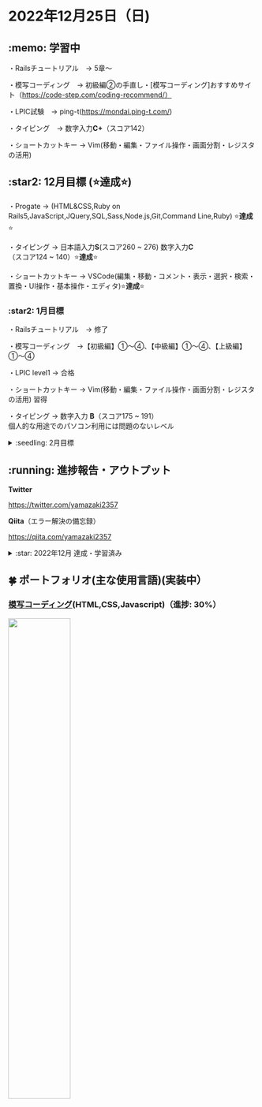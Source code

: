 # 2022年12月25日（日)
## \:memo: 学習中 

・Railsチュートリアル　→ 5章〜

・模写コーディング　→ 初級編②の手直し・[模写コーディング]おすすめサイト（https://code-step.com/coding-recommend/）

・LPIC試験　→ ping-t(https://mondai.ping-t.com/)

・タイピング　→ 数字入力**C+**（スコア142）

・ショートカットキー → Vim(移動・編集・ファイル操作・画面分割・レジスタの活用)

## \:star2: 12月目標 (:star:**達成**:star:)
・Progate → (HTML&CSS,Ruby on Rails5,JavaScript,JQuery,SQL,Sass,Node.js,Git,Command Line,Ruby) :star:**達成**:star:

・タイピング → 日本語入力**S**(スコア260 ~ 276) 数字入力**C**（スコア124 ~ 140）:star:**達成**:star:

・ショートカットキー → VSCode(編集・移動・コメント・表示・選択・検索・置換・UI操作・基本操作・エディタ):star:**達成**:star:

### \:star2: 1月目標 

・Railsチュートリアル　→ 修了

・模写コーディング　→【初級編】①〜④、【中級編】①〜④、【上級編】①〜④

・LPIC level1 → 合格

・ショートカットキー → Vim(移動・編集・ファイル操作・画面分割・レジスタの活用) 習得

・タイピング → 数字入力 **B**（スコア175 ~ 191）
<br>
個人的な用途でのパソコン利用には問題のないレベル

<details><summary>:seedling: 2月目標</summary>

・未定

</details>

## \:running: 進捗報告・アウトプット

**Twitter**

https://twitter.com/yamazaki2357

**Qiita**（エラー解決の備忘録）

https://qiita.com/yamazaki2357

<details><summary>:star: 2022年12月 達成・学習済み</summary>

・Progate → HTML & CSS, Ruby, Git, Sass, Command Line, javaScript, Ruby on Rails5, SQL, JQuery
<br><br>
・タイピング → 日本語入力**Good!**(スコア283), 数字入力**C**(スコア134) 
<br><br>
・ショートカットキー → VSCode(編集・移動・コメント・表示・選択・検索・置換・UI操作・基本操作・エディタ)
<br><br>
・Railsチュートリアル　1章〜4章
<br><br>
・Udemy → 

【基礎からわかる！】Webアプリケーションの仕組み https://www.udemy.com/certificate/UC-f334f78e-e805-48fc-8aff-949da2e47648/

CSSを効率的に書く！フロントエンドエンジニアのための「Sass」講座 基礎から実践まで https://www.udemy.com/certificate/UC-d41a06c0-ad28-486e-bcc6-0047a493e8cb/
  
【5日でできる】はじめてのLinus入門(LPIC Level1対応) https://www.udemy.com/certificate/UC-6dee76c2-af02-4ad7-83f5-d4d6c8540486/
<br><br>
・サイト模写　→ コーディング一覧ページ作成　＆　模写コーディング【入門編】①、②、③【初級編】①

</details>


## :four_leaf_clover: ポートフォリオ(主な使用言語)(実装中）

### [模写コーディング](https://yamazaki2357.github.io/site-coding/)(HTML,CSS,Javascript)（進捗: 30%）
<img src="https://github.com/yamazaki2357/study/blob/main/img/模写コーディング.png" width="50%">


<!-- 
#### 食品サンプル (Ruby on Rails)(準備中)
<img src="https://github.com/yamazaki2357/study/blob/main/img/食品サンプル.png" width="30%">

#### ブラックジャック (Ruby)（準備中）

#### スロットマシーン (Javascript)（準備中）

#### [星を見に行こう](https://vue-constellation.netlify.app/) (Vue.js)（準備中)　
<div style="float: left">
  <img src="https://github.com/yamazaki2357/study/blob/main/img/星を見に行こう2.png" width="30%">
  <img src="https://github.com/yamazaki2357/study/blob/main/img/星を見に行こう1.png" width="30%">
</div>

#### 制作工程・規格品管理 (Excel VBA)(準備中)  📝画像 → ビデオにする 
<div style="float: left">
  <img src="https://github.com/yamazaki2357/study/blob/main/img/制作工程.png" width="30%">
  <img src="https://github.com/yamazaki2357/study/blob/main/img/規格品管理１.png" width="30%">
  <img src="https://github.com/yamazaki2357/study/blob/main/img/規格品管理２.png" width="30%">
  <img src="https://github.com/yamazaki2357/study/blob/main/img/規格品管理３.png" width="30%">
</div>
-->


